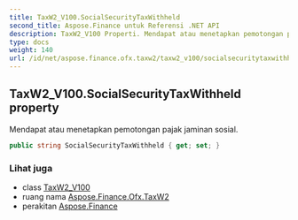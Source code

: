 ```yaml
---
title: TaxW2_V100.SocialSecurityTaxWithheld
second_title: Aspose.Finance untuk Referensi .NET API
description: TaxW2_V100 Properti. Mendapat atau menetapkan pemotongan pajak jaminan sosial.
type: docs
weight: 140
url: /id/net/aspose.finance.ofx.taxw2/taxw2_v100/socialsecuritytaxwithheld/
---
```

## TaxW2_V100.SocialSecurityTaxWithheld property

Mendapat atau menetapkan pemotongan pajak jaminan sosial.

```csharp
public string SocialSecurityTaxWithheld { get; set; }
```

### Lihat juga

* class [TaxW2_V100](../)
* ruang nama [Aspose.Finance.Ofx.TaxW2](../../taxw2_v100/)
* perakitan [Aspose.Finance](../../../)



